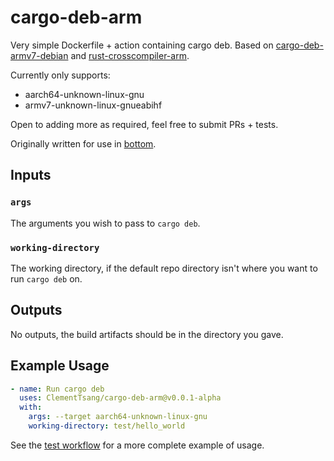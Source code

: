# cargo-deb-arm

Very simple Dockerfile + action containing cargo deb. Based on [cargo-deb-armv7-debian](https://github.com/ebbflow-io/cargo-deb-armv7-debian)
and [rust-crosscompiler-arm](https://github.com/dlecan/rust-crosscompiler-arm).

Currently only supports:

- aarch64-unknown-linux-gnu
- armv7-unknown-linux-gnueabihf

Open to adding more as required, feel free to submit PRs + tests.

Originally written for use in [bottom](https://github.com/ClementTsang/bottom).

## Inputs

### `args`

The arguments you wish to pass to `cargo deb`.

### `working-directory`

The working directory, if the default repo directory isn't where you want to run `cargo deb` on.

## Outputs

No outputs, the build artifacts should be in the directory you gave.

## Example Usage

```yaml
- name: Run cargo deb
  uses: ClementTsang/cargo-deb-arm@v0.0.1-alpha
  with:
    args: --target aarch64-unknown-linux-gnu
    working-directory: test/hello_world
```

See the [test workflow](./.github/workflows/test.yml) for a more complete example of usage.
